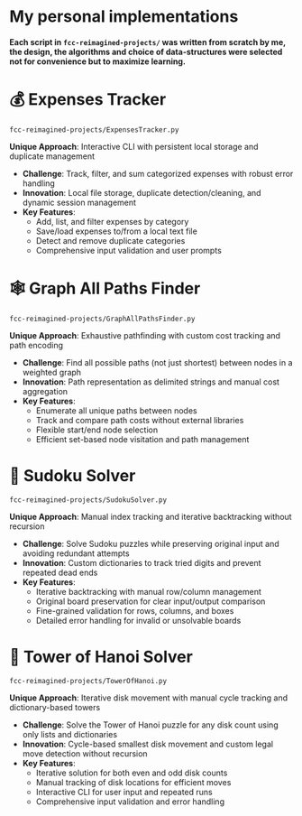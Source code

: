 # My personal implementations
#### Each script in `fcc-reimagined-projects/` was written from scratch by me, the design, the algorithms and choice of data-structures were selected not for convenience but to maximize learning.

# 💰 Expenses Tracker  
`fcc-reimagined-projects/ExpensesTracker.py`

**Unique Approach**: Interactive CLI with persistent local storage and duplicate management  
- **Challenge**: Track, filter, and sum categorized expenses with robust error handling  
- **Innovation**: Local file storage, duplicate detection/cleaning, and dynamic session management  
- **Key Features**:  
  - Add, list, and filter expenses by category  
  - Save/load expenses to/from a local text file  
  - Detect and remove duplicate categories  
  - Comprehensive input validation and user prompts

# 🕸️ Graph All Paths Finder  
`fcc-reimagined-projects/GraphAllPathsFinder.py`

**Unique Approach**: Exhaustive pathfinding with custom cost tracking and path encoding  
- **Challenge**: Find all possible paths (not just shortest) between nodes in a weighted graph  
- **Innovation**: Path representation as delimited strings and manual cost aggregation  
- **Key Features**:  
  - Enumerate all unique paths between nodes  
  - Track and compare path costs without external libraries  
  - Flexible start/end node selection  
  - Efficient set-based node visitation and path management

# 🧩 Sudoku Solver  
`fcc-reimagined-projects/SudokuSolver.py`

**Unique Approach**: Manual index tracking and iterative backtracking without recursion  
- **Challenge**: Solve Sudoku puzzles while preserving original input and avoiding redundant attempts  
- **Innovation**: Custom dictionaries to track tried digits and prevent repeated dead ends  
- **Key Features**:  
  - Iterative backtracking with manual row/column management  
  - Original board preservation for clear input/output comparison  
  - Fine-grained validation for rows, columns, and boxes  
  - Detailed error handling for invalid or unsolvable boards

# 🗼 Tower of Hanoi Solver  
`fcc-reimagined-projects/TowerOfHanoi.py`

**Unique Approach**: Iterative disk movement with manual cycle tracking and dictionary-based towers  
- **Challenge**: Solve the Tower of Hanoi puzzle for any disk count using only lists and dictionaries  
- **Innovation**: Cycle-based smallest disk movement and custom legal move detection without recursion  
- **Key Features**:  
  - Iterative solution for both even and odd disk counts  
  - Manual tracking of disk locations for efficient moves  
  - Interactive CLI for user input and repeated runs  
  - Comprehensive input validation and error handling